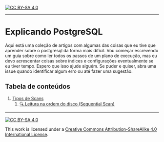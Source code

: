 [![CC BY-SA 4.0][cc-by-sa-shield]][cc-by-sa]  

<!-- ### 🌎 [English version here!](./en-US) -->

---

# Explicando PostgreSQL

Aqui está uma coleção de artigos com algumas das coisas que eu tive que aprender sobre o postgresql da forma mais difícil. Vou começar escrevendo um guia sobre como ler todos os passos de um plano de execução, mas eu devo acrescentar coisas sobre índices e configurações eventualmente se eu tiver tempo. Espero que isso ajude alguém. Se puder e quiser, abra uma issue quando identificar algum erro ou até fazer uma sugestão.

## Tabela de conteúdos
1. [Tipos de Scans](./scan_types)
    1. [🔍 Leitura na ordem do disco (Sequential Scan)](./scan_types/SeqScan.md)
    <!-- 2. [🔍 Leitura indexada (Index Scan & Index Only Scan)](./scan_types/IndexScan.md)
    3. [🔍 Leitura de Bitmaps (Bitmap Index Scan & Bitmap Heap Scan)](./scan_types/BitmapScan.md) -->

---

[![CC BY-SA 4.0][cc-by-sa-image]][cc-by-sa]

This work is licensed under a
[Creative Commons Attribution-ShareAlike 4.0 International License][cc-by-sa].


[cc-by-sa]: http://creativecommons.org/licenses/by-sa/4.0/
[cc-by-sa-image]: https://licensebuttons.net/l/by-sa/4.0/88x31.png
[cc-by-sa-shield]: https://img.shields.io/badge/License-CC%20BY--SA%204.0-lightgrey.svg
